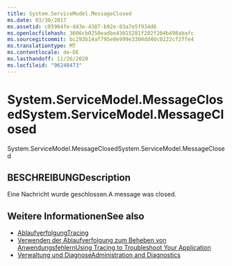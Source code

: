 ```yaml
---
title: System.ServiceModel.MessageClosed
ms.date: 03/30/2017
ms.assetid: c05964fe-d43e-4387-b92e-03a7e5f934d6
ms.openlocfilehash: 3606cb0250eadbe43015281f202f204b498abafc
ms.sourcegitcommit: bc293b14af795e0e999e3304dd40c0222cf2ffe4
ms.translationtype: MT
ms.contentlocale: de-DE
ms.lasthandoff: 11/26/2020
ms.locfileid: "96248473"
---
```

# <a name="systemservicemodelmessageclosed"></a><span data-ttu-id="ad40f-102">System.ServiceModel.MessageClosed</span><span class="sxs-lookup"><span data-stu-id="ad40f-102">System.ServiceModel.MessageClosed</span></span>

<span data-ttu-id="ad40f-103">System.ServiceModel.MessageClosed</span><span class="sxs-lookup"><span data-stu-id="ad40f-103">System.ServiceModel.MessageClosed</span></span>  
  
## <a name="description"></a><span data-ttu-id="ad40f-104">BESCHREIBUNG</span><span class="sxs-lookup"><span data-stu-id="ad40f-104">Description</span></span>  

 <span data-ttu-id="ad40f-105">Eine Nachricht wurde geschlossen.</span><span class="sxs-lookup"><span data-stu-id="ad40f-105">A message was closed.</span></span>  
  
## <a name="see-also"></a><span data-ttu-id="ad40f-106">Weitere Informationen</span><span class="sxs-lookup"><span data-stu-id="ad40f-106">See also</span></span>

- [<span data-ttu-id="ad40f-107">Ablaufverfolgung</span><span class="sxs-lookup"><span data-stu-id="ad40f-107">Tracing</span></span>](index.md)
- [<span data-ttu-id="ad40f-108">Verwenden der Ablaufverfolgung zum Beheben von Anwendungsfehlern</span><span class="sxs-lookup"><span data-stu-id="ad40f-108">Using Tracing to Troubleshoot Your Application</span></span>](using-tracing-to-troubleshoot-your-application.md)
- [<span data-ttu-id="ad40f-109">Verwaltung und Diagnose</span><span class="sxs-lookup"><span data-stu-id="ad40f-109">Administration and Diagnostics</span></span>](../index.md)
